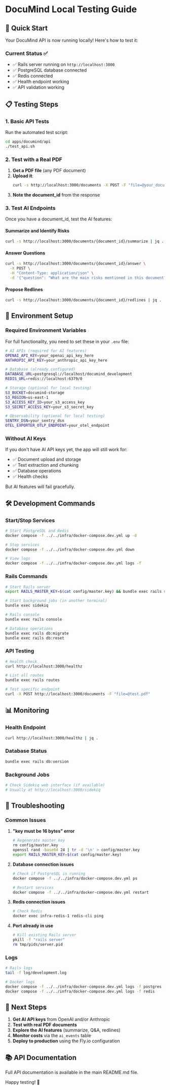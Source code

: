 # DocuMind Local Testing Guide

## 🚀 Quick Start

Your DocuMind API is now running locally! Here's how to test it:

### Current Status ✅

- ✅ Rails server running on `http://localhost:3000`
- ✅ PostgreSQL database connected
- ✅ Redis connected
- ✅ Health endpoint working
- ✅ API validation working

## 📋 Testing Steps

### 1. Basic API Tests

Run the automated test script:

```bash
cd apps/documind/api
./test_api.sh
```

### 2. Test with a Real PDF

1. **Get a PDF file** (any PDF document)
2. **Upload it**:
   ```bash
   curl -s http://localhost:3000/documents -X POST -F "file=@your_document.pdf" | jq .
   ```
3. **Note the document_id** from the response

### 3. Test AI Endpoints

Once you have a document_id, test the AI features:

#### Summarize and Identify Risks

```bash
curl -s http://localhost:3000/documents/{document_id}/summarize | jq .
```

#### Answer Questions

```bash
curl -s http://localhost:3000/documents/{document_id}/answer \
  -X POST \
  -H "Content-Type: application/json" \
  -d '{"question": "What are the main risks mentioned in this document?"}' | jq .
```

#### Propose Redlines

```bash
curl -s http://localhost:3000/documents/{document_id}/redlines | jq .
```

## 🔧 Environment Setup

### Required Environment Variables

For full functionality, you need to set these in your `.env` file:

```bash
# AI APIs (required for AI features)
OPENAI_API_KEY=your_openai_api_key_here
ANTHROPIC_API_KEY=your_anthropic_api_key_here

# Database (already configured)
DATABASE_URL=postgresql://localhost/documind_development
REDIS_URL=redis://localhost:6379/0

# Storage (optional for local testing)
S3_BUCKET=documind-storage
S3_REGION=us-east-1
S3_ACCESS_KEY_ID=your_s3_access_key
S3_SECRET_ACCESS_KEY=your_s3_secret_key

# Observability (optional for local testing)
SENTRY_DSN=your_sentry_dsn
OTEL_EXPORTER_OTLP_ENDPOINT=your_otel_endpoint
```

### Without AI Keys

If you don't have AI API keys yet, the app will still work for:

- ✅ Document upload and storage
- ✅ Text extraction and chunking
- ✅ Database operations
- ✅ Health checks

But AI features will fail gracefully.

## 🛠️ Development Commands

### Start/Stop Services

```bash
# Start PostgreSQL and Redis
docker compose -f ../../infra/docker-compose.dev.yml up -d

# Stop services
docker compose -f ../../infra/docker-compose.dev.yml down

# View logs
docker compose -f ../../infra/docker-compose.dev.yml logs -f
```

### Rails Commands

```bash
# Start Rails server
export RAILS_MASTER_KEY=$(cat config/master.key) && bundle exec rails server -p 3000

# Start background jobs (in another terminal)
bundle exec sidekiq

# Rails console
bundle exec rails console

# Database operations
bundle exec rails db:migrate
bundle exec rails db:reset
```

### API Testing

```bash
# Health check
curl http://localhost:3000/healthz

# List all routes
bundle exec rails routes

# Test specific endpoint
curl -X POST http://localhost:3000/documents -F "file=@test.pdf"
```

## 📊 Monitoring

### Health Endpoint

```bash
curl http://localhost:3000/healthz | jq .
```

### Database Status

```bash
bundle exec rails db:version
```

### Background Jobs

```bash
# Check Sidekiq web interface (if available)
# Usually at http://localhost:3000/sidekiq
```

## 🐛 Troubleshooting

### Common Issues

1. **"key must be 16 bytes" error**

   ```bash
   # Regenerate master key
   rm config/master.key
   openssl rand -base64 24 | tr -d '\n' > config/master.key
   export RAILS_MASTER_KEY=$(cat config/master.key)
   ```

2. **Database connection issues**

   ```bash
   # Check if PostgreSQL is running
   docker compose -f ../../infra/docker-compose.dev.yml ps

   # Restart services
   docker compose -f ../../infra/docker-compose.dev.yml restart
   ```

3. **Redis connection issues**

   ```bash
   # Check Redis
   docker exec infra-redis-1 redis-cli ping
   ```

4. **Port already in use**
   ```bash
   # Kill existing Rails server
   pkill -f "rails server"
   rm tmp/pids/server.pid
   ```

### Logs

```bash
# Rails logs
tail -f log/development.log

# Docker logs
docker compose -f ../../infra/docker-compose.dev.yml logs -f postgres
docker compose -f ../../infra/docker-compose.dev.yml logs -f redis
```

## 🎯 Next Steps

1. **Get AI API keys** from OpenAI and/or Anthropic
2. **Test with real PDF documents**
3. **Explore the AI features** (summarize, Q&A, redlines)
4. **Monitor costs** via the `ai_events` table
5. **Deploy to production** using the Fly.io configuration

## 📚 API Documentation

Full API documentation is available in the main README.md file.

Happy testing! 🎉
